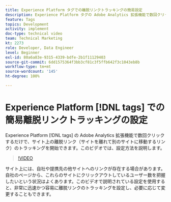 ```yaml
---
title: Experience Platform タグでの離脱リンクトラッキングの簡易設定
description: Experience Platform タグの Adobe Analytics 拡張機能で数回クリックするだけで、サイト上の離脱リンク（別のサイトに移動するリンク）のトラッキングを行う方法について説明します。
feature: Tags
topics: Development
activity: implement
doc-type: technical video
team: Technical Marketing
kt: 2273
role: Developer, Data Engineer
level: Beginner
exl-id: 80a6a83e-9315-4339-bdfe-2b1f11129403
source-git-commit: 6dd1575364f3bb3cf81c3f5ffb642f3c1043eb8b
workflow-type: tm+mt
source-wordcount: '145'
ht-degree: 100%

---
```


# Experience Platform [!DNL tags] での簡易離脱リンクトラッキングの設定

Experience Platform [!DNL tags] の Adobe Analytics 拡張機能で数回クリックするだけで、サイト上の離脱リンク（サイトを離れて別のサイトに移動するリンク）のトラッキングを開始できます。このビデオでは、設定方法を説明します。

>[!VIDEO](https://video.tv.adobe.com/v/37634/?quality=12&learn=on&captions=jpn)

サイト上には、自社や提携先の他サイトへのリンクが存在する場合があります。自社のページから、これらのサイトにクリックアウトしているユーザー数を把握したいという状況はよくあります。このビデオで説明されている設定を使用すると、非常に迅速かつ容易に離脱リンクのトラッキングを設定し、必要に応じて変更することもできます。
